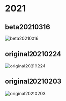 # 2021

## beta20210316

![beta20210316](https://cdn.jsdelivr.net/gh/Rcrwrate/benghuai/.gitbook/assets/beta20210316.png)

## original20210224

![original20210224](https://cdn.jsdelivr.net/gh/Rcrwrate/benghuai/.gitbook/assets/original20210224.png)

## original20210203

![original20210203](https://cdn.jsdelivr.net/gh/Rcrwrate/benghuai/.gitbook/assets/original20210203.png)

